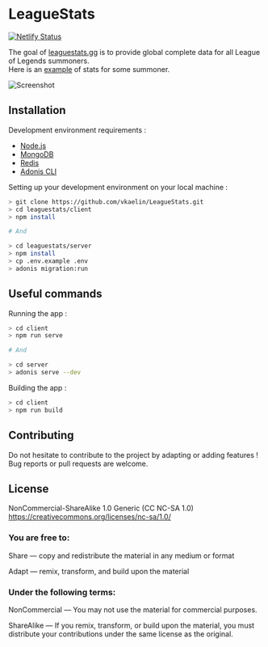 # LeagueStats

[![Netlify Status](https://api.netlify.com/api/v1/badges/caa8be10-e095-4934-81ef-b662fb73483f/deploy-status)](https://app.netlify.com/sites/leaguestats-gg/deploys)


The goal of [leaguestats.gg](https://leaguestats.gg) is to provide global complete data for all League of Legends summoners.  
Here is an [example](https://leaguestats.gg/summoner/euw/Alderiate) of stats for some summoner.

![Screenshot](https://res.cloudinary.com/kln/image/upload/v1580935119/leaguestats-preview.png)

## Installation

Development environment requirements :
- [Node.js](https://nodejs.org/en/download/)
- [MongoDB](https://www.mongodb.com/download-center/community)
- [Redis](https://redis.io/download)
- [Adonis CLI](https://github.com/adonisjs/adonis-cli)

Setting up your development environment on your local machine :
```bash
> git clone https://github.com/vkaelin/LeagueStats.git
> cd leaguestats/client
> npm install

# And

> cd leaguestats/server
> npm install
> cp .env.example .env
> adonis migration:run
```

## Useful commands
Running the app :
```bash
> cd client
> npm run serve

# And

> cd server
> adonis serve --dev
```

Building the app :
```bash
> cd client
> npm run build
```

## Contributing

Do not hesitate to contribute to the project by adapting or adding features ! Bug reports or pull requests are welcome.

## License

NonCommercial-ShareAlike 1.0 Generic (CC NC-SA 1.0)  
https://creativecommons.org/licenses/nc-sa/1.0/

### You are free to:

Share — copy and redistribute the material in any medium or format  

Adapt — remix, transform, and build upon the material

### Under the following terms:


NonCommercial — You may not use the material for commercial purposes.

ShareAlike — If you remix, transform, or build upon the material, you must distribute your contributions under the same license as the original.
